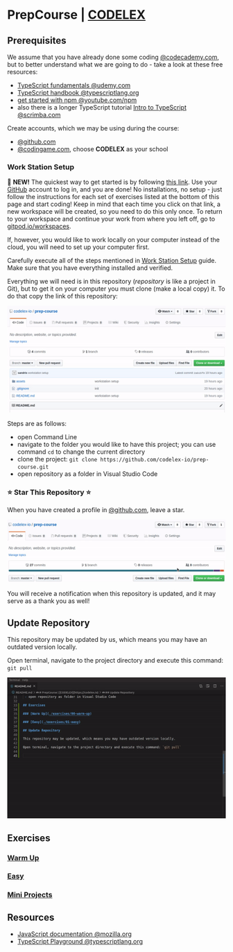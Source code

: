 # PrepCourse | [CODELEX](https://codelex.io)

## Prerequisites 

We assume that you have already done some coding [@codecademy.com](https://www.codecademy.com), but to better understand what we are going to do - take a look at these free resources:

 - [TypeScript fundamentals @udemy.com](https://www.udemy.com/course/typescript-fundamentals)
 - [TypeScript handbook @typescriptlang.org](https://www.typescriptlang.org/docs/handbook/basic-types.html)
 - [get started with npm @youtube.com/npm](https://www.youtube.com/watch?v=x03fjb2VlGY)
 - also there is a longer TypeScript tutorial [Intro to TypeScript @scrimba.com](https://scrimba.com/g/gintrototypescript)

Create accounts, which we may be using during the course:

 - [@github.com](http://github.com)
 - [@codingame.com](http://codingame.com), choose **CODELEX** as your school

### Work Station Setup

:loudspeaker: **NEW!** The quickest way to get started is by following [this link](https://gitpod.io/#https://github.com/codelex-io/prep-course). Use your [GitHub](http://github.com) account to log in, and you are done! No installations, no setup - just follow the instructions for each set of exercises listed at the bottom of this page and start coding!  Keep in mind that each time you click on that link, a new workspace will be created, so you need to do this only once. To return to your workspace and continue your work from where you left off, go to [gitpod.io/workspaces](https://gitpod.io/workspaces).

If, however, you would like to work locally on your computer instead of the cloud, you will need to set up your computer first.  

Carefully execute all of the steps mentioned in [Work Station Setup](./work-station-setup.md) guide. Make sure that you have everything installed and verified.
 
Everything we will need is in this repository (*repository* is like a project in Git), but to get it on your computer you must clone (make a local copy) it. To do that copy the link of this repository:

![Repository URL](./assets/repository-url.gif)

Steps are as follows:

 - open Command Line
 - navigate to the folder you would like to have this project; you can use command `cd` to change the current directory
 - clone the project: `git clone https://github.com/codelex-io/prep-course.git`
 - open repository as a folder in Visual Studio Code

### ⭐ Star This Repository ⭐

When you have created a profile in [@github.com](http://github.com), leave a star.

![Star](./assets/star.gif)

You will receive a notification when this repository is updated, and it may serve as a thank you as well!

## Update Repository

This repository may be updated by us, which means you may have an outdated version locally.

Open terminal, navigate to the project directory and execute this command: `git pull`

![git pull](./assets/git-pull.gif)

## Exercises

### [Warm Up](./exercises/00-warm-up)

### [Easy](./exercises/01-easy)

### [Mini Projects](./exercises/02-mini-projects)

## Resources

 - [JavaScript documentation @mozilla.org](https://developer.mozilla.org/en-US/docs/Web/JavaScript/Index)
 - [TypeScript Playground @typescriptlang.org](http://www.typescriptlang.org/play/)
